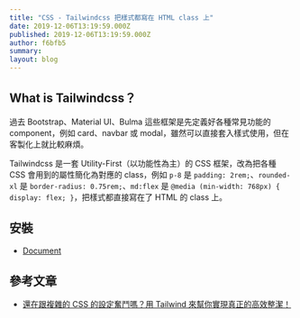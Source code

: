 ```yaml
---
title: "CSS - Tailwindcss 把樣式都寫在 HTML class 上"
date: 2019-12-06T13:19:59.000Z
published: 2019-12-06T13:19:59.000Z
author: f6bfb5
summary:
layout: blog
---
```


## What is Tailwindcss？

過去 Bootstrap、Material UI、Bulma 這些框架是先定義好各種常見功能的 component，例如 card、navbar 或 modal，雖然可以直接套入樣式使用，但在客製化上就比較麻煩。

Tailwindcss 是一套 Utility-First（以功能性為主）的 CSS 框架，改為把各種 CSS 會用到的屬性簡化為對應的 class，例如 `p-8` 是 `padding: 2rem;`、`rounded-xl` 是 `border-radius: 0.75rem;`、`md:flex` 是 `@media (min-width: 768px) { display: flex; }`，把樣式都直接寫在了 HTML 的 class 上。

## 安裝

- [Document](https://tailwindcss.com/docs/installation)

## 參考文章

- [還在跟複雜的 CSS 的設定奮鬥嗎？用 Tailwind 來幫你實現真正的高效整潔！](https://5xruby.tw/posts/tailwind-css-plugin/)
